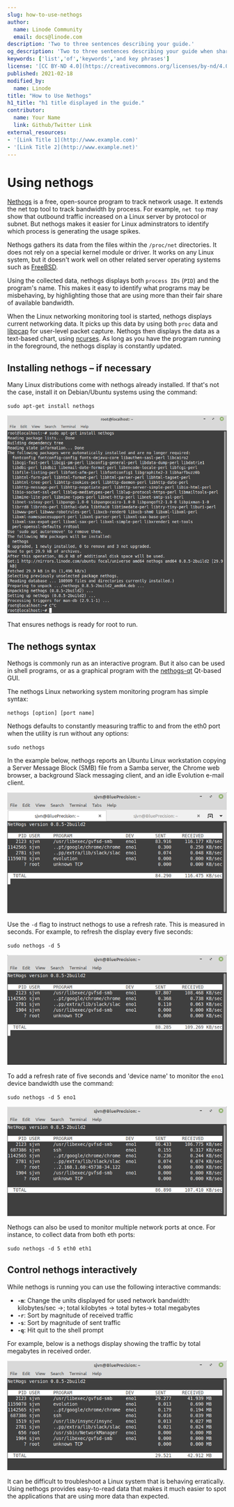 ```yaml
---
slug: how-to-use-nethogs
author:
  name: Linode Community
  email: docs@linode.com
description: 'Two to three sentences describing your guide.'
og_description: 'Two to three sentences describing your guide when shared on social media.'
keywords: ['list','of','keywords','and key phrases']
license: '[CC BY-ND 4.0](https://creativecommons.org/licenses/by-nd/4.0)'
published: 2021-02-18
modified_by:
  name: Linode
title: "How to Use Nethogs"
h1_title: "h1 title displayed in the guide."
contributor:
  name: Your Name
  link: Github/Twitter Link
external_resources:
- '[Link Title 1](http://www.example.com)'
- '[Link Title 2](http://www.example.net)'
---
```


# Using nethogs

[Nethogs](https://github.com/raboof/nethogs) is a free, open-source program to track network usage. It extends the net top tool to track bandwidth by process. For example, `net top` may show that outbound traffic increased on a Linux server by protocol or subnet. But nethogs makes it easier for Linux adminstrators to identify which process is generating the usage spikes.

Nethogs gathers its data from the files within the `/proc/net` directories. It does not rely on a special kernel module or driver. It works on any Linux system, but it doesn&#39;t work well on other related server operating systems such as [FreeBSD](https://www.freebsd.org/).

Using the collected data, nethogs displays both `process IDs` (`PID`) and the program&#39;s name. This makes it easy to identify what programs may be misbehaving, by highlighting those that are using more than their fair share of available bandwidth.

When the Linux networking monitoring tool is started, nethogs displays current networking data. It picks up this data by using both `proc` data and [libpcap](https://man7.org/linux/man-pages/man3/libcap.3.html) for user-level packet capture. Nethogs then displays the data as a text-based chart, using [ncurses](https://linux.die.net/man/3/ncurses). As long as you have the program running in the foreground, the nethogs display is constantly updated.

## Installing nethogs – if necessary

Many Linux distributions come with nethogs already installed. If that&#39;s not the case, install it on Debian/Ubuntu systems using the command:

`sudo apt-get install nethogs`

![sudo apt-get install nethogs](nethogs_01.png)

That ensures nethogs is ready for root to run.

## The nethogs syntax

Nethogs is commonly run as an interactive program. But it also can be used in shell programs, or as a graphical program with the [nethogs-qt](http://slist.lilotux.net/linux/nethogs-qt/index_en.html) Qt-based GUI.

The nethogs Linux networking system monitoring program has simple syntax:

`nethogs [option] [port name]`

Nethogs defaults to constantly measuring traffic to and from the eth0 port when the utility is run without any options:

`sudo nethogs`

In the example below, nethogs reports an Ubuntu Linux workstation copying a Server Message Block (SMB) file from a Samba server, the Chrome web browser, a background Slack messaging client, and an idle Evolution e-mail client.

![sudo nethogs](nethogs_02.png)

Use the `-d` flag to instruct nethogs to use a refresh rate. This is measured in seconds. For example, to refresh the display every five seconds:

`sudo nethogs -d 5`

![sudo nethogs -d 5](nethogs_03.png)

To add a refresh rate of five seconds and &#39;device name&#39; to monitor the `eno1` device bandwidth use the command:

`sudo nethogs -d 5 eno1`

![sudo nethogs -d 5 eno1](nethogs_04.png)

Nethogs can also be used to monitor multiple network ports at once. For instance, to collect data from both eth ports:

`sudo nethogs -d 5 eth0 eth1`

## Control nethogs interactively

While nethogs is running you can use the following interactive commands:

- **`-m`**: Change the units displayed for used network bandwidth: kilobytes/sec ->; total kilobytes -> total bytes-> total megabytes
- **`-r`**: Sort by magnitude of received traffic
- **`-s`**: Sort by magnitude of sent traffic
- **`-q`**: Hit quit to the shell prompt

For example, below is a nethogs display showing the traffic by total megabytes in received order.

![nethogs display showing the traffic by total megabytes in received order](nethogs_05.png)

It can be difficult to troubleshoot a Linux system that is behaving erratically. Using nethogs provides easy-to-read data that makes it much easier to spot the applications that are using more data than expected.